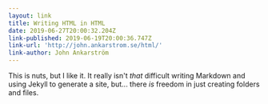 ```yaml
---
layout: link
title: Writing HTML in HTML
date: 2019-06-27T20:00:32.204Z
link-published: 2019-06-19T20:00:36.747Z
link-url: 'http://john.ankarstrom.se/html/'
link-author: John Ankarström
---
```

This is nuts, but I like it. It really isn't *that* difficult writing Markdown and using Jekyll to generate a site, but... there *is* freedom in just creating folders and files.
